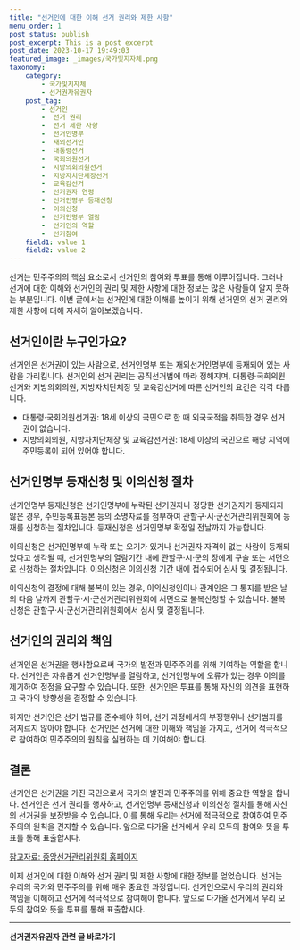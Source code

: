 ```yaml
---
title: "선거인에 대한 이해 선거 권리와 제한 사항"
menu_order: 1
post_status: publish
post_excerpt: This is a post excerpt
post_date: 2023-10-17 19:49:03
featured_image: _images/국가및지자체.png
taxonomy:
    category:
        - 국가및지자체
        - 선거권자유권자
    post_tag:
        - 선거인
        -  선거 권리
        -  선거 제한 사항
        -  선거인명부
        -  재외선거인
        -  대통령선거
        -  국회의원선거
        -  지방의회의원선거
        -  지방자치단체장선거
        -  교육감선거
        -  선거권자 연령
        -  선거인명부 등재신청
        -  이의신청
        -  선거인명부 열람
        -  선거인의 역할
        -  선거참여
    field1: value 1
    field2: value 2
---
```




선거는 민주주의의 핵심 요소로서 선거인의 참여와 투표를 통해 이루어집니다. 그러나 선거에 대한 이해와 선거인의 권리 및 제한 사항에 대한 정보는 많은 사람들이 알지 못하는 부분입니다. 이번 글에서는 선거인에 대한 이해를 높이기 위해 선거인의 선거 권리와 제한 사항에 대해 자세히 알아보겠습니다.

## 선거인이란 누구인가요?

선거인은 선거권이 있는 사람으로, 선거인명부 또는 재외선거인명부에 등재되어 있는 사람을 가리킵니다. 선거인의 선거 권리는 공직선거법에 따라 정해지며, 대통령·국회의원선거와 지방의회의원, 지방자치단체장 및 교육감선거에 따른 선거인의 요건은 각각 다릅니다.

- 대통령·국회의원선거권: 18세 이상의 국민으로 한 때 외국국적을 취득한 경우 선거권이 없습니다.
- 지방의회의원, 지방자치단체장 및 교육감선거권: 18세 이상의 국민으로 해당 지역에 주민등록이 되어 있어야 합니다.

## 선거인명부 등재신청 및 이의신청 절차

선거인명부 등재신청은 선거인명부에 누락된 선거권자나 정당한 선거권자가 등재되지 않은 경우, 주민등록표등본 등의 소명자료를 첨부하여 관할구·시·군선거관리위원회에 등재를 신청하는 절차입니다. 등재신청은 선거인명부 확정일 전날까지 가능합니다.

이의신청은 선거인명부에 누락 또는 오기가 있거나 선거권자 자격이 없는 사람이 등재되었다고 생각될 때, 선거인명부의 열람기간 내에 관할구·시·군의 장에게 구술 또는 서면으로 신청하는 절차입니다. 이의신청은 이의신청 기간 내에 접수되어 심사 및 결정됩니다.

이의신청의 결정에 대해 불복이 있는 경우, 이의신청인이나 관계인은 그 통지를 받은 날의 다음 날까지 관할구·시·군선거관리위원회에 서면으로 불복신청할 수 있습니다. 불복신청은 관할구·시·군선거관리위원회에서 심사 및 결정됩니다.

## 선거인의 권리와 책임

선거인은 선거권을 행사함으로써 국가의 발전과 민주주의를 위해 기여하는 역할을 합니다. 선거인은 자유롭게 선거인명부를 열람하고, 선거인명부에 오류가 있는 경우 이의를 제기하여 정정을 요구할 수 있습니다. 또한, 선거인은 투표를 통해 자신의 의견을 표현하고 국가의 방향성을 결정할 수 있습니다.

하지만 선거인은 선거 법규를 준수해야 하며, 선거 과정에서의 부정행위나 선거범죄를 저지르지 않아야 합니다. 선거인은 선거에 대한 이해와 책임을 가지고, 선거에 적극적으로 참여하여 민주주의의 원칙을 실현하는 데 기여해야 합니다.

## 결론

선거인은 선거권을 가진 국민으로서 국가의 발전과 민주주의를 위해 중요한 역할을 합니다. 선거인은 선거 권리를 행사하고, 선거인명부 등재신청과 이의신청 절차를 통해 자신의 선거권을 보장받을 수 있습니다. 이를 통해 우리는 선거에 적극적으로 참여하여 민주주의의 원칙을 견지할 수 있습니다. 앞으로 다가올 선거에서 우리 모두의 참여와 뜻을 투표를 통해 표출합시다.

[참고자료: 중앙선거관리위원회 홈페이지](https://www.nec.go.kr/nec/main.do)

이제 선거인에 대한 이해와 선거 권리 및 제한 사항에 대한 정보를 얻었습니다. 선거는 우리의 국가와 민주주의를 위해 매우 중요한 과정입니다. 선거인으로서 우리의 권리와 책임을 이해하고 선거에 적극적으로 참여해야 합니다. 앞으로 다가올 선거에서 우리 모두의 참여와 뜻을 투표를 통해 표출합시다.



<!-- wp:separator -->
<hr class="wp-block-separator has-alpha-channel-opacity"/>
<!-- /wp:separator -->

<!-- wp:group {"backgroundColor":"base","layout":{"type":"constrained"}} -->
<div class="wp-block-group has-base-background-color has-background"><!-- wp:paragraph {"align":"center","fontSize":"large"} -->
<p class="has-text-align-center has-large-font-size"><strong>선거권자유권자 관련 글 바로가기</strong></p>
<!-- /wp:paragraph -->


<!-- wp:latest-posts
{"categories":[{"id":7202,"count":19,"description":"","link":"https://uknowlaw.com/category/%ec%84%a0%ea%b1%b0%ea%b6%8c%ec%9e%90%ec%9c%a0%ea%b6%8c%ec%9e%90/","name":"선거권자유권자","slug":"선거권자유권자","taxonomy":"category","parent":0,"meta":[],"_links":{"self":[{"href":"https://uknowlaw.com/wp-json/wp/v2/categories/7202"}],"collection":[{"href":"https://uknowlaw.com/wp-json/wp/v2/categories"}],"about":[{"href":"https://uknowlaw.com/wp-json/wp/v2/taxonomies/category"}],"wp:post_type":[{"href":"https://uknowlaw.com/wp-json/wp/v2/posts?categories=7202"}],"curies":[{"name":"wp","href":"https://api.w.org/{rel}","templated":true}]}}],"postsToShow":100,"excerptLength":28,"postLayout":"grid","columns":2,"featuredImageAlign":"left","featuredImageSizeSlug":"large","fontSize":"medium"} /--></div>
<!-- /wp:group -->